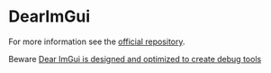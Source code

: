 # DearImGui

For more information see the [official repository](https://github.com/ocornut/imgui).

Beware [Dear ImGui is designed and optimized to create debug tools](https://github.com/ocornut/imgui/blob/master/docs/FAQ.md#q-can-you-reskin-the-look-of-dear-imgui)
